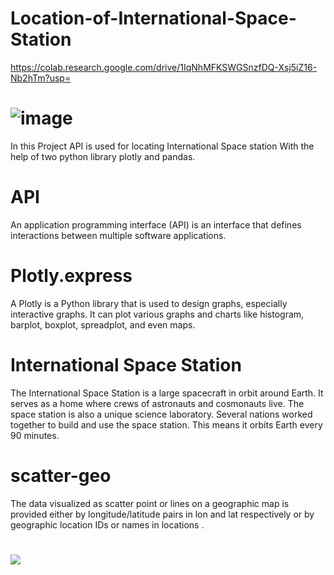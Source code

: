 # Location-of-International-Space-Station
https://colab.research.google.com/drive/1IqNhMFKSWGSnzfDQ-Xsj5iZ16-Nb2hTm?usp=

# ![image](https://user-images.githubusercontent.com/68476475/114372315-0de2ba00-9b9f-11eb-9c9e-3cb8720707a6.png)


In this Project API is used for locating International Space station
With the help of two python library plotly and pandas.
# API
An application programming interface (API) is an interface that defines interactions between multiple software applications.
# Plotly.express
A Plotly is a Python library that is used to design graphs, especially interactive graphs. It can plot various graphs and charts like histogram, barplot, boxplot, spreadplot, and even maps.
# International Space Station
The International Space Station is a large spacecraft in orbit around Earth. It serves as a home where crews of astronauts and cosmonauts live. The space station is also a unique science laboratory. Several nations worked together to build and use the space station. This means it orbits Earth every 90 minutes.
# scatter-geo
The data visualized as scatter point or lines on a geographic map is provided either by longitude/latitude pairs in lon and lat respectively or by geographic location IDs or names in locations .
# ![](https://static.businessinsider.com/image/55198cc669bedd86658c0359/image.gif)
